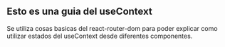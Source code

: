 ## Esto es una guia del useContext
Se utiliza cosas basicas del react-router-dom para poder explicar como utilizar estados del useContext desde diferentes
componentes.